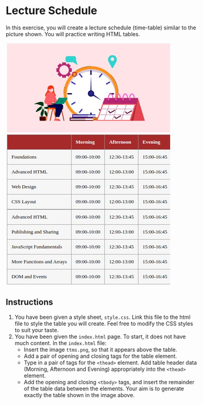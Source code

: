 # Lecture Schedule
In this exercise, you will create a lecture schedule (time-table) similar to the picture shown. You will practice writing HTML tables.

![week2-lecture-image.jpg](week2-lecture-image.jpg)

## Instructions
1. You have been given a style sheet, `style.css`. Link this file to the html file to style the table you will create. Feel free to modify the CSS styles to suit your taste.
2. You have been given the `index.html` page. To start, it does not have much content. In the `index.html` file:
    - Insert the image `ttms.png`, so that it appears above the table.
    - Add a pair of opening and closing tags for the table element.
    - Type in a pair of tags for the `<thead>` element. Add table header data (Morning, Afternoon and Evening) appropriately into the `<thead>` element.
    - Add the opening and closing `<tbody>` tags, and insert the remainder of the table data between the <tbody> elements. Your aim is to generate exactly the table shown in the image above.
